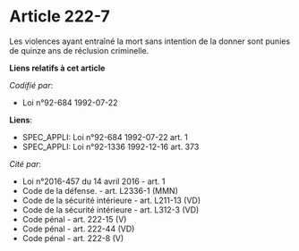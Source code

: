 # Article 222-7

Les violences ayant entraîné la mort sans intention de la donner sont punies de quinze ans de réclusion criminelle.

**Liens relatifs à cet article**

_Codifié par_:

  - Loi n°92-684 1992-07-22

**Liens**:

  - SPEC_APPLI: Loi n°92-684 1992-07-22 art. 1
  - SPEC_APPLI: Loi n°92-1336 1992-12-16 art. 373

_Cité par_:

  - Loi n°2016-457 du 14 avril 2016 - art. 1
  - Code de la défense. - art. L2336-1 (MMN)
  - Code de la sécurité intérieure - art. L211-13 (VD)
  - Code de la sécurité intérieure - art. L312-3 (VD)
  - Code pénal - art. 222-15 (V)
  - Code pénal - art. 222-44 (VD)
  - Code pénal - art. 222-8 (V)
